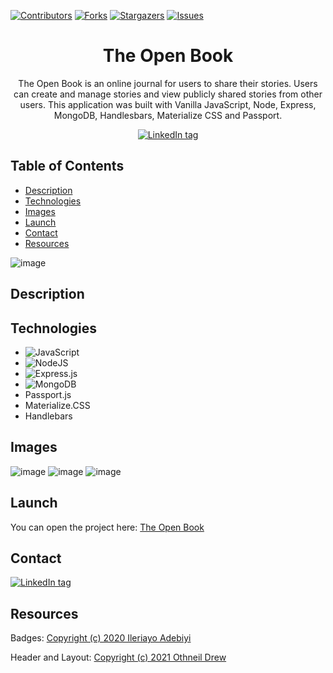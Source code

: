 [![Contributors][contributors-shield]][contributors-url]
[![Forks][forks-shield]][forks-url]
[![Stargazers][stars-shield]][stars-url]
[![Issues][issues-shield]][issues-url]


<div align='center'>
    <h1>The Open Book</h1>
    <p> The Open Book is an online journal for users to share their stories. Users can create and manage stories and view publicly shared stories from other users. This application was built with Vanilla JavaScript, Node, Express, MongoDB, Handlesbars, Materialize CSS and Passport.</p>
        <a href='https://www.linkedin.com/in/plang-psm/' target='_blank'><img src="https://img.shields.io/badge/linkedin-%230077B5.svg?style=for-the-badge&logo=linkedin&logoColor=white" alt="LinkedIn tag" /></a>
</div>

## Table of Contents
* [Description](#description)
* [Technologies](#technologies)
* [Images](#images)
* [Launch](#launch)
* [Contact](#contact)
* [Resources](#resources)

![image](https://github.com/plang-psm/the-open-book/assets/101952500/04ad70f8-430f-4636-b85f-455732900117)



## Description


## Technologies
* ![JavaScript](https://img.shields.io/badge/javascript-%23323330.svg?style=for-the-badge&logo=javascript&logoColor=%23F7DF1E)
* ![NodeJS](https://img.shields.io/badge/node.js-6DA55F?style=for-the-badge&logo=node.js&logoColor=white)
* ![Express.js](https://img.shields.io/badge/express.js-%23404d59.svg?style=for-the-badge&logo=express&logoColor=%2361DAFB)
* ![MongoDB](https://img.shields.io/badge/MongoDB-%234ea94b.svg?style=for-the-badge&logo=mongodb&logoColor=white)
* Passport.js
* Materialize.CSS
* Handlebars

## Images

![image](https://github.com/plang-psm/the-open-book/assets/101952500/add90379-6f61-4689-84ba-8b990b85ac93)
![image](https://github.com/plang-psm/the-open-book/assets/101952500/f5eb1b1d-200a-4be8-a779-616e6ec5f416)
![image](https://github.com/plang-psm/the-open-book/assets/101952500/a0442cdc-282d-4e3b-a9a9-f61927dd39cf)


## Launch
You can open the project here:
[The Open Book](https://the-open-book-production.up.railway.app/)


## Contact
<a href='https://www.linkedin.com/in/plang-psm/' target='_blank'><img src="https://img.shields.io/badge/linkedin-%230077B5.svg?style=for-the-badge&logo=linkedin&logoColor=white" alt="LinkedIn tag" /></a>

## Resources
Badges: <a href='https://github.com/Ileriayo/markdown-badges' target='_blank'>Copyright (c) 2020 Ileriayo Adebiyi</a>

Header and Layout: <a href='https://github.com/othneildrew/Best-README-Template' target='_blank'>Copyright (c) 2021 Othneil Drew</a>

[contributors-shield]: https://img.shields.io/github/contributors/plang-psm/dice-game.svg?style=for-the-badge
[contributors-url]: https://github.com/plang-psm/dice-game/graphs/contributors
[forks-shield]: https://img.shields.io/github/forks/plang-psm/dice-game.svg?style=for-the-badge
[forks-url]: https://github.com/plang-psm/dice-game/network/members
[stars-shield]: https://img.shields.io/github/stars/plang-psm/dice-game.svg?style=for-the-badge
[stars-url]: https://github.com/plang-psm/dice-game/stargazers
[issues-shield]: https://img.shields.io/github/issues/plang-psm/dice-game.svg?style=for-the-badge
[issues-url]: https://github.com/plang-psm/dice-game/issues
